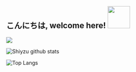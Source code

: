 <h2>こんにちは, welcome here! <img src="https://i.pinimg.com/originals/23/8e/19/238e1921462aa271b6b1b0c98539cb4d.gif" height="60" /></h2>

<img max-width="400" src="https://github.com/shiyzu/shiyzu/blob/master/ne.png"/>
 

![Shiyzu github stats](https://bad-apple-github-readme.vercel.app/api?show_bg=1&username=qirayuki)

![Top Langs](https://github-readme-stats.vercel.app/api/top-langs/?username=qirayuki&layout=compact)

<br>
